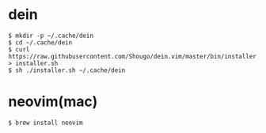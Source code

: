 # dein

```
$ mkdir -p ~/.cache/dein
$ cd ~/.cache/dein
$ curl https://raw.githubusercontent.com/Shougo/dein.vim/master/bin/installer.sh > installer.sh
$ sh ./installer.sh ~/.cache/dein
```

# neovim(mac)

```
$ brew install neovim
```
